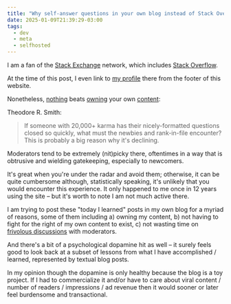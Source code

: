 ```yaml
---
title: "Why self-answer questions in your own blog instead of Stack Overflow?"
date: 2025-01-09T21:39:29-03:00
tags:
  - dev
  - meta
  - selfhosted
---
```


I am a fan of the [Stack Exchange](https://stackexchange.com/) network, which
includes [Stack Overflow](https://stackoverflow.com/).

At the time of this post, I even link to [my
profile](https://stackoverflow.com/users/1745064/thiagowfx) there from the
footer of this website.

Nonetheless,
[nothing](https://substack.evancarroll.com/p/the-erasure-of-luigi-mangione)
beats [owning](https://news.ycombinator.com/item?id=42642089) your own
[content](https://gist.github.com/hopeseekr/f522e380e35745bd5bdc3269a9f0b132):

Theodore R. Smith:

> If someone with 20,000+ karma has their nicely-formatted questions closed so
> quickly, what must the newbies and rank-in-file encounter? This is probably a
> big reason why it's declining.

Moderators tend to be extremely (nit)picky there, oftentimes in a way that is
obtrusive and wielding gatekeeping, especially to newcomers.

It's great when you're under the radar and avoid them; otherwise, it can be
quite cumbersome although, statistically speaking, it's unlikely that you would
encounter this experience. It only happened to me once in 12 years using the
site – but it's worth to note I am not much active there.

I am trying to post these "today I learned" posts in my own blog for a myriad of
reasons, some of them including a) owning my content, b) not having to fight for
the right of my own content to exist, c) not wasting time on [frivolous
discussions](https://xkcd.com/386/) with moderators.

And there's a bit of a psychological dopamine hit as well – it surely feels good
to look back at a subset of lessons from what I have accomplished / learned,
represented by textual blog posts.

In my opinion though the dopamine is only healthy because the blog is a toy
project. If I had to commercialize it and/or have to care about viral content /
number of readers / impressions / ad revenue then it would sooner or later feel
burdensome and transactional.
